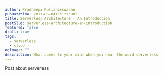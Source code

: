 ```yaml
---
author: Pradheepa Pullanieswaran
pubDatetime: 2023-06-04T15:22:00Z
title: Serverless Architecture - An Introduction
postSlug: serverless-architecture-an-introduction
featured: false
draft: true
tags:
  - serverless
  - cloud
ogImage: ""
description: What comes to your mind when you hear the word serverless? Less servers, No servers. Serverless takes off the load to manage the servers. It will spin-up the server on-demand basis
---
```


Post about serverless

